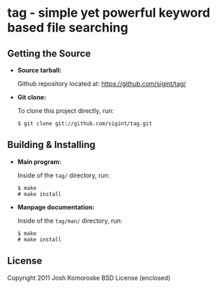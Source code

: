 tag - simple yet powerful keyword based file searching
======================================================

Getting the Source
------------------
*   **Source tarball:**

    Github repository located at: <https://github.com/sigint/tag/>

*   **Git clone:**

    To clone this project directly, run:

        $ git clone git://github.com/sigint/tag.git


Building & Installing
-----------------
*   **Main program:**

    Inside of the `tag/` directory, run:

        $ make
        # make install

*   **Manpage documentation:**

    Inside of the `tag/man/` directory, run:

        $ make
        # make install

License
-------
Copyright 2011 Josh Komoroske BSD License (enclosed)

